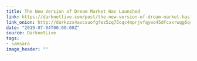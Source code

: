 ```yaml
---
title: The New Version of Dream Market Has Launched
link: https://darknetlive.com/post/the-new-version-of-dream-market-has-launched/
link_onion: http://darkzzx4avcsuofgfez5zq75cqc4mprjvfqywo45dfcaxrwqg6qrlfid.onion/post/the-new-version-of-dream-market-has-launched/
date: "2019-07-04T00:00:00Z"
source: DarknetLive
tags:
- samsara
image_header: ""
---
```

